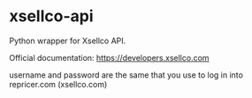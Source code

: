 # xsellco-api
Python wrapper for Xsellco API.

Official documentation: https://developers.xsellco.com

username and password are the same that you use to log in into repricer.com (xsellco.com)
